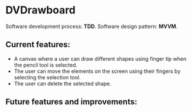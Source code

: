 # DVDrawboard

Software development process: **TDD**.
Software design pattern: **MVVM**.

## Current features:

- A canvas where a user can draw different shapes using finger tip when the pencil tool is selected. 
- The user can move the elements on the screen using their fingers by selecting the selection tool.
- The user can delete the selected shape.

## Future features and improvements:



